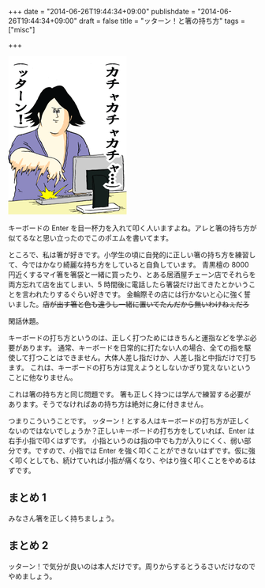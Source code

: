 +++
date = "2014-06-26T19:44:34+09:00"
publishdate = "2014-06-26T19:44:34+09:00"
draft = false
title = "ッターン！と箸の持ち方"
tags = ["misc"]

+++

![20100218_1708335.gif](/image/ac81835c-3ec9-570e-bd3d-f6ef7bba97db.gif)

キーボードの Enter を目一杯力を入れて叩く人いますよね。アレと箸の持ち方が似てるなと思い立ったのでこのポエムを書いてます。

ところで、私は箸が好きです。小学生の頃に自発的に正しい箸の持ち方を練習して、今ではかなり綺麗な持ち方をしていると自負しています。
青黒檀の 8000 円近くするマイ箸を箸袋と一緒に買ったり、とある居酒屋チェーン店でそれらを両方忘れて店を出てしまい、5 時間後に電話したら箸袋だけ出てきたとかいうことを言われたりするぐらい好きです。
金輪際その店には行かないと心に強く誓いました。<s>店が出す箸と色も違うし一緒に置いてたんだから無いわけねぇだろ</s>

閑話休題。

キーボードの打ち方というのは、正しく打つためにはきちんと運指などを学ぶ必要があります。
通常、キーボードを日常的に打たない人の場合、全ての指を駆使して打つことはできません。大体人差し指だけか、人差し指と中指だけで打ちます。
これは、キーボードの打ち方は覚えようとしないかぎり覚えないということに他なりません。

これは箸の持ち方と同じ問題です。
箸も正しく持つには学んで練習する必要があります。そうでなければあの持ち方は絶対に身に付きません。

つまりこういうことです。
ッターン！とする人はキーボードの打ち方が正しくないのではないでしょうか？正しいキーボードの打ち方をしていれば、Enter は右手小指で叩くはずです。
小指というのは指の中でも力が入りにくく、弱い部分です。ですので、小指では Enter を強く叩くことができないはずです。仮に強く叩くとしても、続けていれば小指が痛くなり、やはり強く叩くことをやめるはずです。

## まとめ 1

みなさん箸を正しく持ちましょう。

## まとめ 2

ッターン！で気分が良いのは本人だけです。周りからするとうるさいだけなのでやめましょう。
